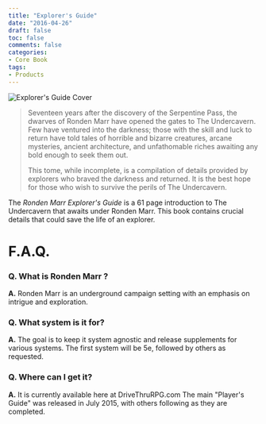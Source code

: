 ```yaml
---
title: "Explorer's Guide"
date: "2016-04-26"
draft: false
toc: false
comments: false
categories:
- Core Book
tags:
- Products
---
```


<span class="coverimg">![Explorer's Guide Cover](/products/explorersguide.png)</style>

> Seventeen years after the discovery of the Serpentine Pass, the dwarves of Ronden Marr have opened the gates to The Undercavern. Few have ventured into the darkness; those with the skill and luck to return have told tales of horrible and bizarre creatures, arcane mysteries, ancient architecture, and unfathomable riches awaiting any bold enough to seek them out.
> 
> This tome, while incomplete, is a compilation of details provided by explorers who braved the darkness and returned. It is the best hope for those who wish to survive the perils of The Undercavern.


The *Ronden Marr Explorer's Guide* is a 61 page introduction to The Undercavern that awaits under Ronden Marr. This book contains crucial details that could save the life of an explorer.

# F.A.Q.
### Q. What is Ronden Marr ?
**A.** Ronden Marr is an underground campaign setting with an emphasis on intrigue and exploration.

### Q. What system is it for?
**A.** The goal is to keep it system agnostic and release supplements for various systems. The first system will be 5e, followed by others as requested.

### Q. Where can I get it?
**A.** It is currently available here at DriveThruRPG.com
The main "Player's Guide" was released in July 2015, with others following as they are completed.
